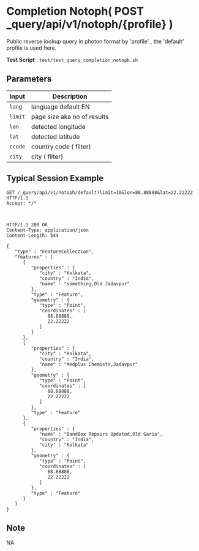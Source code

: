 # Completion Notoph( POST _query/api/v1/notoph/{profile} )

Public reverse lookup query in photon format  by 'profile' , the 'default' profile is used here.

**Test Script** : `test/test_query_completion_notoph.sh`

## Parameters

| Input | Description |
| ---- | ----------- |
| `lang` | language default EN |
| `limit` | page size aka no of results |
| `lon`| detected longitude |
| `lat`| detected latitude |
| `ccode` | country code ( filter) |
| `city` | city  ( filter) |

## Typical Session Example

```
GET /_query/api/v1/notoph/default?limit=10&lon=88.88888&lat=22.22222 HTTP/1.1
Accept: */*



HTTP/1.1 200 OK
Content-Type: application/json
Content-Length: 544

{
   "type" : "FeatureCollection",
   "features" : [
      {
         "properties" : {
            "city" : "Kolkata",
            "country" : "India",
            "name" : "something,Old Jadavpur"
         },
         "type" : "Feature",
         "geometry" : {
            "type" : "Point",
            "coordinates" : [
               88.88888,
               22.22222
            ]
         }
      },
      {
         "properties" : {
            "city" : "Kolkata",
            "country" : "India",
            "name" : "Medplus Chemists,Jadavpur"
         },
         "geometry" : {
            "type" : "Point",
            "coordinates" : [
               88.88888,
               22.22222
            ]
         },
         "type" : "Feature"
      },
      {
         "properties" : {
            "name" : "BandBox Repairs Updated,Old Garia",
            "country" : "India",
            "city" : "Kolkata"
         },
         "geometry" : {
            "type" : "Point",
            "coordinates" : [
               88.88888,
               22.22222
            ]
         },
         "type" : "Feature"
      }
   ]
}
```

## Note

NA
